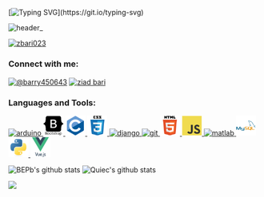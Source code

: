 [![Typing SVG](https://readme-typing-svg.herokuapp.com?font=Fira+Code&size=26&duration=2900&pause=2000&color=ff4500&center=true&vCenter=true&width=1000&lines=Hi+there+👋,+I+am+Ziad+Bari;+Welcome+to+My+Profile!;+I+am+medical+Engineering+student;+Junior+Python+Django+Fullstack+Developer;)](https://git.io/typing-svg)

![header_](https://user-images.githubusercontent.com/120318142/220707827-a4688b70-f9f6-41fd-a2b4-8c4c39a04292.png)






<p align="left"> <a href="https://github.com/ryo-ma/github-profile-trophy"><img src="https://github-profile-trophy.vercel.app/?username=zbari023" alt="zbari023" /></a> </p>

<h3 align="left">Connect with me:</h3>
<p align="left">
<a href="https://twitter.com/barry450643" target="blank"><img align="center" src="https://raw.githubusercontent.com/rahuldkjain/github-profile-readme-generator/master/src/images/icons/Social/twitter.svg" alt="@barry450643" height="30" width="40" /></a>
<a href="https://www.linkedin.com/in/ziad-bari-65289a21a/" target="blank"><img align="center" src="https://raw.githubusercontent.com/rahuldkjain/github-profile-readme-generator/master/src/images/icons/Social/linked-in-alt.svg" alt="ziad bari" height="30" width="40" /></a>
</p>

<h3 align="left">Languages and Tools:</h3>
<p align="left"> <a href="https://www.arduino.cc/" target="_blank" rel="noreferrer"> <img src="https://cdn.worldvectorlogo.com/logos/arduino-1.svg" alt="arduino" width="40" height="40"/> </a> <a href="https://getbootstrap.com" target="_blank" rel="noreferrer"> <img src="https://raw.githubusercontent.com/devicons/devicon/master/icons/bootstrap/bootstrap-plain-wordmark.svg" alt="bootstrap" width="40" height="40"/> </a> <a href="https://www.cprogramming.com/" target="_blank" rel="noreferrer"> <img src="https://raw.githubusercontent.com/devicons/devicon/master/icons/c/c-original.svg" alt="c" width="40" height="40"/> </a> <a href="https://www.w3schools.com/css/" target="_blank" rel="noreferrer"> <img src="https://raw.githubusercontent.com/devicons/devicon/master/icons/css3/css3-original-wordmark.svg" alt="css3" width="40" height="40"/> </a> <a href="https://www.djangoproject.com/" target="_blank" rel="noreferrer"> <img src="https://cdn.worldvectorlogo.com/logos/django.svg" alt="django" width="40" height="40"/> </a> <a href="https://git-scm.com/" target="_blank" rel="noreferrer"> <img src="https://www.vectorlogo.zone/logos/git-scm/git-scm-icon.svg" alt="git" width="40" height="40"/> </a> <a href="https://www.w3.org/html/" target="_blank" rel="noreferrer"> <img src="https://raw.githubusercontent.com/devicons/devicon/master/icons/html5/html5-original-wordmark.svg" alt="html5" width="40" height="40"/> </a> <a href="https://developer.mozilla.org/en-US/docs/Web/JavaScript" target="_blank" rel="noreferrer"> <img src="https://raw.githubusercontent.com/devicons/devicon/master/icons/javascript/javascript-original.svg" alt="javascript" width="40" height="40"/> </a> <a href="https://www.mathworks.com/" target="_blank" rel="noreferrer"> <img src="https://upload.wikimedia.org/wikipedia/commons/2/21/Matlab_Logo.png" alt="matlab" width="40" height="40"/> </a> <a href="https://www.mysql.com/" target="_blank" rel="noreferrer"> <img src="https://raw.githubusercontent.com/devicons/devicon/master/icons/mysql/mysql-original-wordmark.svg" alt="mysql" width="40" height="40"/> </a> <a href="https://www.python.org" target="_blank" rel="noreferrer"> <img src="https://raw.githubusercontent.com/devicons/devicon/master/icons/python/python-original.svg" alt="python" width="40" height="40"/> </a> <a href="https://vuejs.org/" target="_blank" rel="noreferrer"> <img src="https://raw.githubusercontent.com/devicons/devicon/master/icons/vuejs/vuejs-original-wordmark.svg" alt="vuejs" width="40" height="40"/> </a> </p>


  ![BEPb's github stats](https://github-readme-stats.vercel.app/api?username=zbari023&show_icons=true&theme=radical&include_all_commits=true)   ![Quiec's github stats](https://github-readme-stats.vercel.app/api/top-langs/?username=zbari023&theme=radical&layout=compact)  

<img src="https://github-readme-streak-stats.herokuapp.com/?user=zbari023"></img>














